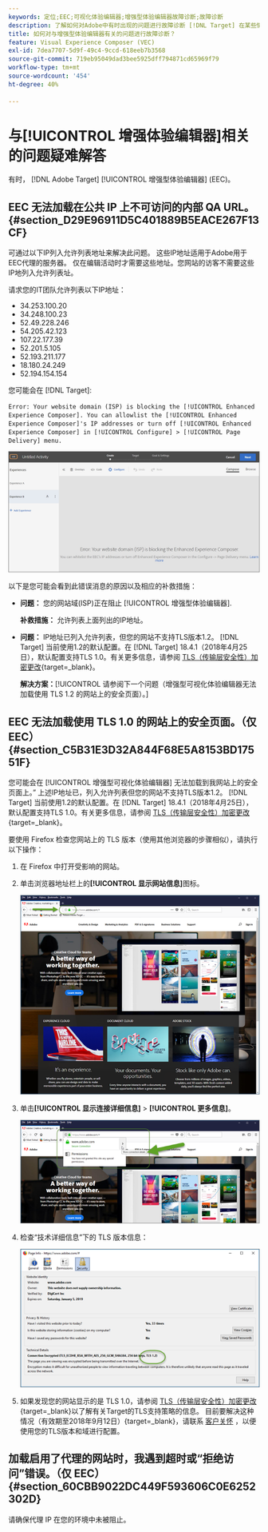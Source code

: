```yaml
---
keywords: 定位;EEC;可视化体验编辑器;增强型体验编辑器故障诊断;故障诊断
description: 了解如何对Adobe中有时出现的问题进行故障诊断 [!DNL Target] 在某些情况下，增强型体验编辑器(EEC)。
title: 如何对与增强型体验编辑器有关的问题进行故障诊断？
feature: Visual Experience Composer (VEC)
exl-id: 7dea7707-5d9f-49c4-9ccd-618eeb7b3568
source-git-commit: 719eb95049dad3bee5925dff794871cd65969f79
workflow-type: tm+mt
source-wordcount: '454'
ht-degree: 40%

---
```


# 与[!UICONTROL 增强体验编辑器]相关的问题疑难解答

有时， [!DNL Adobe Target] [!UICONTROL 增强型体验编辑器] (EEC)。

## EEC 无法加载在公共 IP 上不可访问的内部 QA URL。 {#section_D29E96911D5C401889B5EACE267F13CF}

可通过以下IP列入允许列表地址来解决此问题。 这些IP地址适用于Adobe用于EEC代理的服务器。 仅在编辑活动时才需要这些地址。您网站的访客不需要这些IP地列入允许列表址。

请求您的IT团队允许列表以下IP地址：

* 34.253.100.20
* 34.248.100.23
* 52.49.228.246
* 54.205.42.123
* 107.22.177.39
* 52.201.5.105
* 52.193.211.177
* 18.180.24.249
* 52.194.154.154

您可能会在 [!DNL Target]:

`Error: Your website domain (ISP) is blocking the [!UICONTROL Enhanced Experience Composer]. You can allowlist the [!UICONTROL Enhanced Experience Composer]'s IP addresses or turn off [!UICONTROL Enhanced Experience Composer] in [!UICONTROL Configure] > [!UICONTROL Page Delivery] menu.`

![](assets/EEC_error.png)

以下是您可能会看到此错误消息的原因以及相应的补救措施：

* **问题：** 您的网站域(ISP)正在阻止 [!UICONTROL 增强型体验编辑器].

   **补救措施：** 允许列表上面列出的IP地址。

* **问题：** IP地址已列入允许列表，但您的网站不支持TLS版本1.2。 [!DNL Target] 当前使用1.2的默认配置。在 [!DNL Target] 18.4.1（2018年4月25日），默认配置支持TLS 1.0。有关更多信息，请参阅 [TLS（传输层安全性）加密更改](https://developer.adobe.com/target/before-implement/tls-transport-layer-security-encryption/){target=_blank}。

   **解决方案：**[!UICONTROL 请参阅下一个问题（增强型可视化体验编辑器无法加载使用 TLS 1.2 的网站上的安全页面）。]

## EEC 无法加载使用 TLS 1.0 的网站上的安全页面。（仅 EEC） {#section_C5B31E3D32A844F68E5A8153BD17551F}

您可能会在 [!UICONTROL 增强型可视化体验编辑器] 无法加载到我网站上的安全页面上。” 上述IP地址已，列入允许列表但您的网站不支持TLS版本1.2。 [!DNL Target] 当前使用1.2的默认配置。在 [!DNL Target] 18.4.1（2018年4月25日），默认配置支持TLS 1.0。有关更多信息，请参阅 [TLS（传输层安全性）加密更改](https://developer.adobe.com/target/before-implement/tls-transport-layer-security-encryption/){target=_blank}。

要使用 Firefox 检查您网站上的 TLS 版本（使用其他浏览器的步骤相似），请执行以下操作：

1. 在 Firefox 中打开受影响的网站。
1. 单击浏览器地址栏上的&#x200B;**[!UICONTROL 显示网站信息]**&#x200B;图标。

   ![](assets/firefox_more_info.png)

1. 单击&#x200B;**[!UICONTROL 显示连接详细信息]** > **[!UICONTROL 更多信息]**。

   ![](assets/firefox_more_info_2.png)

1. 检查“技术详细信息”下的 TLS 版本信息：

   ![](assets/firefox_more_info_3.png)

1. 如果发现您的网站显示的是 TLS 1.0，请参阅 [TLS（传输层安全性）加密更改](https://developer.adobe.com/target/before-implement/tls-transport-layer-security-encryption/){target=_blank}以了解有关Target的TLS支持策略的信息。 目前要解决这种情况（有效期至2018年9月12日）{target=_blank}，请联系 [客户关怀](/help/main/cmp-resources-and-contact-information.md#reference_ACA3391A00EF467B87930A450050077C) ，以便使用您的TLS版本和域进行配置。

## 加载启用了代理的网站时，我遇到超时或“拒绝访问”错误。（仅 EEC） {#section_60CBB9022DC449F593606C0E6252302D}

请确保代理 IP 在您的环境中未被阻止。
